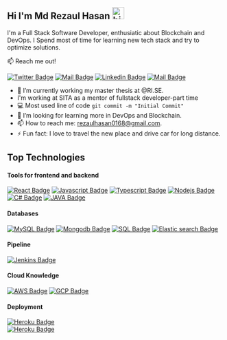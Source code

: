 ## Hi I'm Md Rezaul Hasan <img src="https://user-images.githubusercontent.com/1303154/88677602-1635ba80-d120-11ea-84d8-d263ba5fc3c0.gif" width="28px" alt="hi">

I'm a Full Stack Software Developer, enthusiatic about Blockchain and DevOps. I Spend most of time for learning new tech stack and try to optimize solutions.

:mailbox: Reach me out!

[![Twitter Badge](https://img.shields.io/badge/-Rezaul-1ca0f1?style=flat&labelColor=1ca0f1&logo=twitter&logoColor=white&link=https://twitter.com/home)](https://twitter.com/home) [![Mail Badge](https://img.shields.io/badge/-Rezaul-e74c3c?style=flat&labelColor=e74c3c&logo=youtube&logoColor=white)](https://youtube.com/mdrezaulhasan) [![Linkedin Badge](https://img.shields.io/badge/-Rezaul-0e76a8?style=flat&labelColor=0e76a8&logo=linkedin&logoColor=white)](https://www.linkedin.com/in/rezaul-hasan-437baa190/) [![Mail Badge](https://img.shields.io/badge/-Rezaul-c0392b?style=flat&labelColor=c0392b&logo=gmail&logoColor=white)](rezaulhasan0168@gmail.com)

<!-- TODO: Add last video link -->

- 🔭 I’m currently working my master thesis at @RI.SE.
- I'm working at SITA as a mentor of fullstack developer-part time
- :computer: Most used line of code `git commit -m "Initial Commit"`
- 🤔 I’m looking for learning more in DevOps and Blockchain.
- 📫 How to reach me: rezaulhasan0168@gmail.com.
- ⚡ Fun fact: I love to travel the new place and drive car for long distance.

## Top Technologies

<!-- TODO: Make technologies links takes you to repositories -->
#### Tools for frontend and backend
[![React Badge](https://img.shields.io/badge/-React-61DBFB?style=for-the-badge&labelColor=black&logo=react&logoColor=61DBFB)](#) [![Javascript Badge](https://img.shields.io/badge/-Javascript-F0DB4F?style=for-the-badge&labelColor=black&logo=javascript&logoColor=F0DB4F)](#) [![Typescript Badge](https://img.shields.io/badge/-Typescript-007acc?style=for-the-badge&labelColor=black&logo=typescript&logoColor=007acc)](#) [![Nodejs Badge](https://img.shields.io/badge/-Nodejs-3C873A?style=for-the-badge&labelColor=black&logo=node.js&logoColor=3C873A)](#)
[![C# Badge](https://img.shields.io/badge/C%23-239120?style=for-the-badge&logo=c-sharp&logoColor=white)](#)
[![JAVA Badge](https://img.shields.io/badge/Java-ED8B00?style=for-the-badge&logo=java&logoColor=white)](#)

#### Databases

[![MySQL Badge](https://img.shields.io/badge/MySQL-00000F?style=for-the-badge&logo=mysql&logoColor=white)](#)
[![Mongodb Badge](https://img.shields.io/badge/MongoDB-4EA94B?style=for-the-badge&logo=mongodb&logoColor=white)](#)
[![SQL Badge](https://img.shields.io/badge/Microsoft%20SQL%20Sever-CC2927?style=for-the-badge&logo=microsoft%20sql%20server&logoColor=white)](#)
[![Elastic search Badge](https://img.shields.io/badge/Elastic_Search-005571?style=for-the-badge&logo=elasticsearch&logoColor=white)](#)

#### Pipeline
[![Jenkins Badge](https://img.shields.io/badge/Jenkins-D24939?style=for-the-badge&logo=Jenkins&logoColor=white)](#)

#### Cloud Knowledge
[![AWS Badge](https://img.shields.io/badge/Amazon_AWS-232F3E?style=for-the-badge&logo=amazon-aws&logoColor=white)](#)
[![GCP Badge](https://img.shields.io/badge/Google_Cloud-4285F4?style=for-the-badge&logo=google-cloud&logoColor=white)](#)  

#### Deployment

[![Heroku Badge](https://img.shields.io/badge/Heroku-430098?style=for-the-badge&logo=heroku&logoColor=white)](#)  
[![Heroku Badge](https://img.shields.io/badge/Azure_DevOps-0078D7?style=for-the-badge&logo=azure-devops&logoColor=white)](#)  